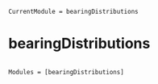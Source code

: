 ```@meta
CurrentModule = bearingDistributions
```

# bearingDistributions

```@index
```

```@autodocs
Modules = [bearingDistributions]
```
